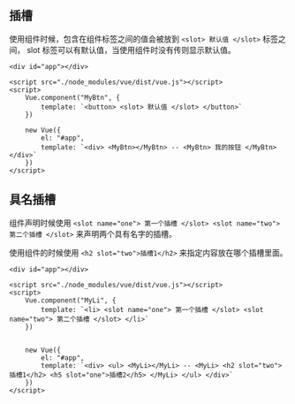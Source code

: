 ## 插槽

使用组件时候，包含在组件标签之间的值会被放到 `<slot> 默认值 </slot>` 标签之间， slot 标签可以有默认值，当使用组件时没有传则显示默认值。

```
<div id="app"></div>

<script src="./node_modules/vue/dist/vue.js"></script>
<script>
    Vue.component("MyBtn", {
        template: `<button> <slot> 默认值 </slot> </button>`
    })

    new Vue({
        el: "#app",
        template: `<div> <MyBtn></MyBtn> -- <MyBtn> 我的按钮 </MyBtn> </div>`
    })
</script>
```

## 具名插槽

组件声明时候使用 `<slot name="one"> 第一个插槽 </slot> <slot name="two"> 第二个插槽 </slot>` 来声明两个具有名字的插槽。

使用组件的时候使用 `<h2 slot="two">插槽1</h2>` 来指定内容放在哪个插槽里面。

```
<div id="app"></div>

<script src="./node_modules/vue/dist/vue.js"></script>
<script>
    Vue.component("MyLi", {
        template: `<li> <slot name="one"> 第一个插槽 </slot> <slot name="two"> 第二个插槽 </slot> </li>`
    })
    

    new Vue({
        el: "#app",
        template: `<div> <ul> <MyLi></MyLi> -- <MyLi> <h2 slot="two">插槽1</h2> <h5 slot="one">插槽2</h5> </MyLi> </ul> </div>`
    })
</script>
```
